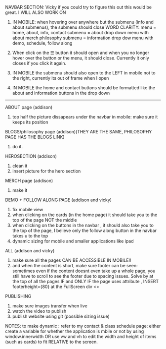 NAVBAR SECTION:  Vicky if you could try to figure this out this would be great. I WILL ALSO WORK ON

1. IN MOBILE: when hovering over anywhere but the submenu (info and about submenus), the submenu should close
    WORD CLARITY: menu = home, about, info, contact
                submenu = about drop down menu with about merch philosophy
                submenu = information drop dow menu with demo, schedule, follow along
2. When click on the ☰ button it should open and when you no longer hover over the button or the menu, it should close. Currently it only closes if you click it again.

3. IN MOBILE the submenu should also open to the LEFT in mobile not to the right, currently its out of frame when I open

4. IN MOBILE the home and contact buttons should be formatted like the about and information buttons in the drop down
--------------
ABOUT page (addison)
1. top half the picture dissapears under the navbar in mobile: make sure it keeps its position

BLOGS/philosophy page (addison)(THEY ARE THE SAME, PHILOSOPHY PAGE HAS THE BLOGS LINK)
1. do it.

HEROSECTION (addison)
1. clean it
2. insert picture for the hero section

MERCH page (addison)
1. make it

DEMO + FOLLOW ALONG PAGE (addison and vicky)
1. fix mobile view
2. when clicking on the cards (in the home page) it should take you to the top of the page NOT the middle
3. when clicking on the buttons in the navbar , it should also take you to the top of the page, I believe only the follow along button in the navbar takes u to the top
4. dynamic sizing for mobile and smaller applications like ipad

ALL (addison and vicky)
1. make sure all the pages CAN BE ACCESSIBLE IN MOBILE!!
2. and when the content is short, make sure footer can be seen: sometimes even if the content doesnt even take up a whole page, you still have to scroll to see the footer due to spacing issues. Solve by at the top of all the pages IF and ONLY IF the page uses <FullScreen> attribute , INSERT footerheight={80} at the FullScreen div <>

PUBLISHING 
1. make sure images transfer when live
2. watch the video to publish
3. publish website using git (possible sizing issue)


NOTES: to make dynamic : refer to my contact & class schedule page: 
either create a variable for whether the application is mbile or not by using window.innerwidth OR use vw and vh to edit the width and height of items (such as cards) to fit RELATIVE to the screen.
